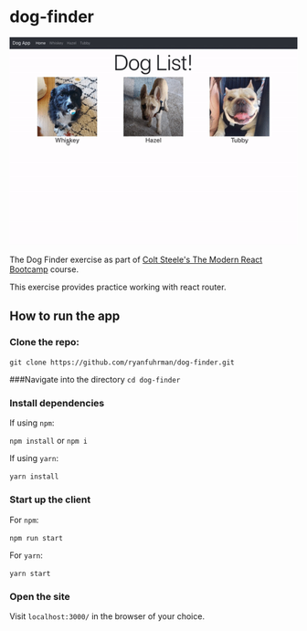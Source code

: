 # dog-finder

![](dogFinderDemo.gif)

The Dog Finder exercise as part of [Colt Steele's The Modern React Bootcamp](https://www.udemy.com/modern-react-bootcamp/) course.

This exercise provides practice working with react router.

## How to run the app

### Clone the repo:

`git clone https://github.com/ryanfuhrman/dog-finder.git`

###Navigate into the directory `cd dog-finder`

### Install dependencies

If using `npm`:

`npm install` or `npm i`

If using `yarn`:

`yarn install`

### Start up the client

For `npm`:

`npm run start`

For `yarn`:

`yarn start`

### Open the site

Visit `localhost:3000/` in the browser of your choice.
